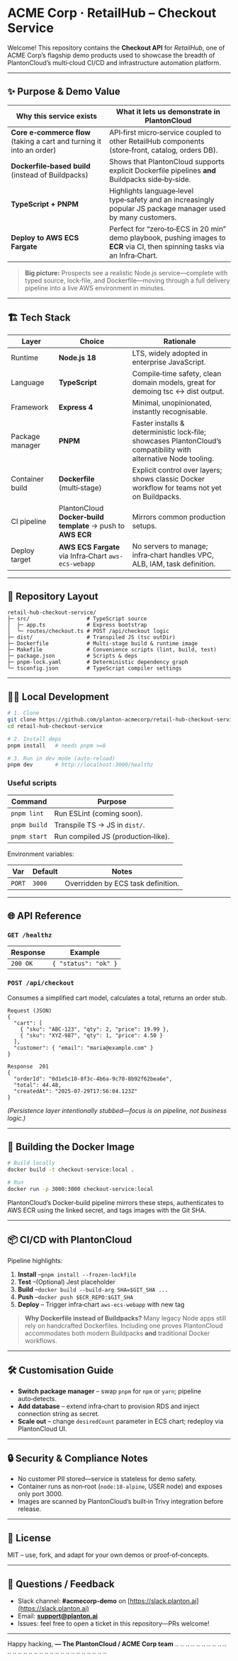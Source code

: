 # ACME Corp · **RetailHub – Checkout Service**

Welcome! This repository contains the **Checkout API** for *RetailHub*, one of ACME Corp’s flagship demo products used
to showcase the breadth of PlantonCloud’s multi‑cloud CI/CD and infrastructure automation platform.

---

## ✨ Purpose & Demo Value

| Why this service exists                                               | What it lets us demonstrate in PlantonCloud                                                                                  |
|-----------------------------------------------------------------------|------------------------------------------------------------------------------------------------------------------------------|
| **Core e‑commerce flow** (taking a cart and turning it into an order) | API‑first micro‑service coupled to other RetailHub components (store‑front, catalog, orders DB).                             |
| **Dockerfile‑based build** (instead of Buildpacks)                    | Shows that PlantonCloud supports explicit Dockerfile pipelines **and** Buildpacks side‑by‑side.                              |
| **TypeScript + PNPM**                                                 | Highlights language‑level type‑safety and an increasingly popular JS package manager used by many customers.                 |
| **Deploy to AWS  ECS  Fargate**                                       | Perfect for “zero‑to‑ECS in 20 min” demo playbook, pushing images to **ECR** via CI, then spinning tasks via an Infra‑Chart. |

> **Big picture:** Prospects see a realistic Node.js service—complete with typed source, lock‑file, and
> Dockerfile—moving through a full delivery pipeline into a live AWS environment in minutes.

---

## 🏗️ Tech  Stack

| Layer           | Choice                                                        | Rationale                                                                                                        |
|-----------------|---------------------------------------------------------------|------------------------------------------------------------------------------------------------------------------|
| Runtime         | **Node.js 18**                                                | LTS, widely adopted in enterprise JavaScript.                                                                    |
| Language        | **TypeScript**                                                | Compile‑time safety, clean domain models, great for demoing tsc ↔ dist output.                                   |
| Framework       | **Express  4**                                                | Minimal, unopinionated, instantly recognisable.                                                                  |
| Package manager | **PNPM**                                                      | Faster installs & deterministic lock‑file; showcases PlantonCloud’s compatibility with alternative Node tooling. |
| Container build | **Dockerfile** (multi‑stage)                                  | Explicit control over layers; shows classic Docker workflow for teams not yet on Buildpacks.                     |
| CI pipeline     | PlantonCloud **Docker‑build template** → push to **AWS  ECR** | Mirrors common production setups.                                                                                |
| Deploy target   | **AWS  ECS  Fargate** via Infra‑Chart `aws-ecs-webapp`        | No servers to manage; infra‑chart handles VPC, ALB, IAM, task definition.                                        |

---

## 🚚 Repository Layout

```
retail-hub-checkout-service/
├─ src/                  # TypeScript source
│  ├─ app.ts             # Express bootstrap
│  └─ routes/checkout.ts # POST /api/checkout logic
├─ dist/                 # Transpiled JS (tsc outDir)
├─ Dockerfile            # Multi-stage build & runtime image
├─ Makefile              # Convenience scripts (lint, build, test)
├─ package.json          # Scripts & deps
├─ pnpm-lock.yaml        # Deterministic dependency graph
└─ tsconfig.json         # TypeScript compiler settings
```

---

## 🧑‍💻 Local Development

```bash
# 1. Clone
git clone https://github.com/planton-acmecorp/retail-hub-checkout-service.git
cd retail-hub-checkout-service

# 2. Install deps
pnpm install   # needs pnpm >=8

# 3. Run in dev mode (auto‑reload)
pnpm dev       # http://localhost:3000/healthz
```

### Useful scripts

| Command      | Purpose                            |
|--------------|------------------------------------|
| `pnpm lint`  | Run ESLint (coming soon).          |
| `pnpm build` | Transpile TS → JS in `dist/`.      |
| `pnpm start` | Run compiled JS (production‑like). |

Environment variables:

| Var    | Default | Notes                              |
|--------|---------|------------------------------------|
| `PORT` | `3000`  | Overridden by ECS task definition. |

---

## 🌐 API Reference

### `GET /healthz`

| Response | Example              |
|----------|----------------------|
| `200 OK` | `{ "status": "ok" }` |

### `POST /api/checkout`

Consumes a simplified cart model, calculates a total, returns an order stub.

```
Request (JSON)
{
  "cart": [
    { "sku": "ABC‑123", "qty": 2, "price": 19.99 },
    { "sku": "XYZ‑987", "qty": 1, "price": 4.50 }
  ],
  "customer": { "email": "maria@example.com" }
}
```

```
Response  201
{
  "orderId": "0d1e5c10‑8f3c‑4b6a‑9c70‑8b92f62bea6e",
  "total": 44.48,
  "createdAt": "2025‑07‑29T17:56:04.123Z"
}
```

*(Persistence layer intentionally stubbed—focus is on pipeline, not business logic.)*

---

## 🐳 Building the Docker Image

```bash
# Build locally
docker build -t checkout-service:local .

# Run
docker run -p 3000:3000 checkout-service:local
```

PlantonCloud’s Docker‑build pipeline mirrors these steps, authenticates to AWS ECR using the linked secret, and tags
images with the Git SHA.

---

## 📦 CI/CD with PlantonCloud

Pipeline highlights:

1. **Install** –`pnpm install --frozen-lockfile`
2. **Test** –(Optional) Jest placeholder
3. **Build** –`docker build --build-arg SHA=$GIT_SHA ...`
4. **Push** –`docker push $ECR_REPO:$GIT_SHA`
5. **Deploy** – Trigger infra‑chart `aws-ecs-webapp` with new tag

> **Why Dockerfile instead of Buildpacks?**
> Many legacy Node apps still rely on handcrafted Dockerfiles. Including one proves PlantonCloud accommodates both
> modern Buildpacks **and** traditional Docker workflows.

---

## 🛠️ Customisation Guide

* **Switch package manager** – swap `pnpm` for `npm` or `yarn`; pipeline auto‑detects.
* **Add database** – extend infra‑chart to provision RDS and inject connection string as secret.
* **Scale out** – change `desiredCount` parameter in ECS chart; redeploy via PlantonCloud UI.

---

## 🔒 Security & Compliance Notes

* No customer PII stored—service is stateless for demo safety.
* Container runs as non‑root (`node:18-alpine`, USER node) and exposes only port 3000.
* Images are scanned by PlantonCloud’s built‑in Trivy integration before release.

---

## 📄 License

MIT – use, fork, and adapt for your own demos or proof‑of‑concepts.

---

## 🙋 Questions / Feedback

* Slack channel: **#acmecorp-demo** on [https://slack.planton.ai](https://slack.planton.ai)
* Email: **[support@planton.ai](mailto:support@planton.ai)**
* Issues: feel free to open a ticket in this repository—PRs welcome!

---

Happy hacking,
**— The PlantonCloud / ACME Corp team**
..
..
..
..
..
..
..
..
..
..
..
..
..
..
..
..
..
..
..
..
..
..
..
..
..
..
..
..
..
